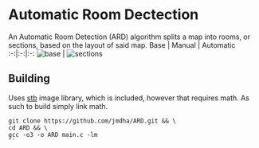 # Automatic Room Dectection
An Automatic Room Detection (ARD) algorithm splits a map into rooms, or sections, based on the layout of said map.
Base | Manual | Automatic
:-:|:-:|:-:
![base](https://github.com/user-attachments/assets/3a961e89-68e4-4cab-8807-c90387cecedf) | ![sections](https://github.com/user-attachments/assets/e2177e82-6adb-4514-88d7-58cf322becf2)

## Building
Uses [stb](https://github.com/nothings/stb) image library, which is included, however that requires math. As such to build simply link math.
```
git clone https://github.com/jmdha/ARD.git && \
cd ARD && \
gcc -o3 -o ARD main.c -lm
``
